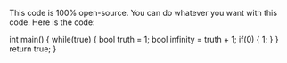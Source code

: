 This code is 100% open-source.
You can do whatever you want with this code.
Here is the code:

int main()
{
    while(true)
    {
    bool truth = 1;
    bool infinity = truth + 1;
    if(0)
    {
        1;
    }
    }
    return true;
}
